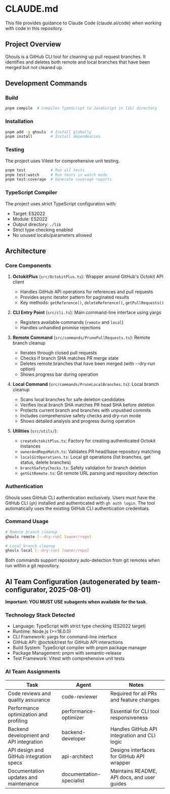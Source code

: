 # CLAUDE.md

This file provides guidance to Claude Code (claude.ai/code) when working with code in this repository.

## Project Overview
Ghouls is a GitHub CLI tool for cleaning up pull request branches. It identifies and deletes both remote and local branches that have been merged but not cleaned up.

## Development Commands

### Build
```bash
pnpm compile  # Compiles TypeScript to JavaScript in lib/ directory
```

### Installation
```bash
pnpm add -g ghouls  # Install globally
pnpm install        # Install dependencies
```

### Testing
The project uses Vitest for comprehensive unit testing.

```bash
pnpm test           # Run all tests
pnpm test:watch     # Run tests in watch mode
pnpm test:coverage  # Generate coverage reports
```

### TypeScript Compiler
The project uses strict TypeScript configuration with:
- Target: ES2022
- Module: ES2022
- Output directory: `./lib`
- Strict type checking enabled
- No unused locals/parameters allowed

## Architecture

### Core Components

1. **OctokitPlus** (`src/OctokitPlus.ts`): Wrapper around GitHub's Octokit API client
   - Handles GitHub API operations for references and pull requests
   - Provides async iterator pattern for paginated results
   - Key methods: `getReference()`, `deleteReference()`, `getPullRequests()`

2. **CLI Entry Point** (`src/cli.ts`): Main command-line interface using yargs
   - Registers available commands (`remote` and `local`)
   - Handles unhandled promise rejections

3. **Remote Command** (`src/commands/PrunePullRequests.ts`): Remote branch cleanup
   - Iterates through closed pull requests
   - Checks if branch SHA matches PR merge state
   - Deletes remote branches that have been merged (with --dry-run option)
   - Shows progress bar during operation

4. **Local Command** (`src/commands/PruneLocalBranches.ts`): Local branch cleanup
   - Scans local branches for safe deletion candidates
   - Verifies local branch SHA matches PR head SHA before deletion
   - Protects current branch and branches with unpushed commits
   - Includes comprehensive safety checks and dry-run mode
   - Shows detailed analysis and progress during operation

5. **Utilities** (`src/utils/`):
   - `createOctokitPlus.ts`: Factory for creating authenticated Octokit instances
   - `ownerAndRepoMatch.ts`: Validates PR head/base repository matching
   - `localGitOperations.ts`: Local git operations (list branches, get status, delete branches)
   - `branchSafetyChecks.ts`: Safety validation for branch deletion
   - `getGitRemote.ts`: Git remote URL parsing and repository detection

### Authentication
Ghouls uses GitHub CLI authentication exclusively. Users must have the GitHub CLI (`gh`) installed and authenticated with `gh auth login`. The tool automatically uses the existing GitHub CLI authentication credentials.

### Command Usage
```bash
# Remote branch cleanup
ghouls remote [--dry-run] [owner/repo]

# Local branch cleanup
ghouls local [--dry-run] [owner/repo]
```

Both commands support repository auto-detection from git remotes when run within a git repository.

## AI Team Configuration (autogenerated by team-configurator, 2025-08-01)

**Important: YOU MUST USE subagents when available for the task.**

### Technology Stack Detected
- Language: TypeScript with strict type checking (ES2022 target)
- Runtime: Node.js (>=18.0.0)
- CLI Framework: yargs for command-line interface
- GitHub API: @octokit/rest for GitHub API interactions
- Build System: TypeScript compiler with pnpm package manager
- Package Management: pnpm with semantic-release
- Test Framework: Vitest with comprehensive unit tests

### AI Team Assignments

| Task | Agent | Notes |
|------|-------|-------|
| Code reviews and quality assurance | code-reviewer | Required for all PRs and feature changes |
| Performance optimization and profiling | performance-optimizer | Essential for CLI tool responsiveness |
| Backend development and API integration | backend-developer | Handles GitHub API integration and CLI logic |
| API design and GitHub integration specs | api-architect | Designs interfaces for GitHub API wrapper |
| Documentation updates and maintenance | documentation-specialist | Maintains README, API docs, and user guides |